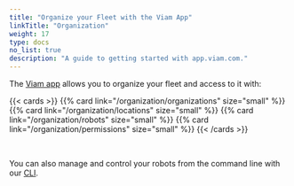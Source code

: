 ```yaml
---
title: "Organize your Fleet with the Viam App"
linkTitle: "Organization"
weight: 17
type: docs
no_list: true
description: "A guide to getting started with app.viam.com."
---
```


The [Viam app](https://app.viam.com/) allows you to organize your fleet and access to it with:

{{< cards >}}
  {{% card link="/organization/organizations" size="small" %}}
  {{% card link="/organization/locations" size="small" %}}
  {{% card link="/organization/robots" size="small" %}}
  {{% card link="/organization/permissions" size="small" %}}
{{< /cards >}}

<br>

You can also manage and control your robots from the command line with our [CLI](cli).

